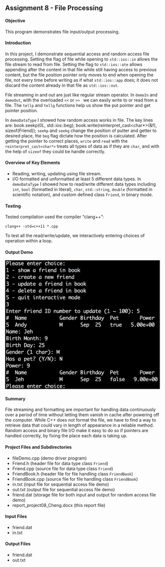 ## Assignment 8 - File Processing

#### Objective
This program demonstrates file input/output processing.

#### Introduction
In this project, I demonstrate sequential access and random access file processing. Setting the flag of file while opening to `std::ios::in` allows the file stream to read from file. Setting the flag to `std::ios::ate` allows appending after the content in that file while still having access to previous content, but the file position pointer only moves to end when opening the file, not every time before writing as if what `std::ios::app` does; it does not discard the content already in that file as `std::ios::out`.

File streaming in and out are just like regular stream operator. In `demoIn` and `demoOut`, with the overloaded `<<` or `>> ` we can easily write to or read from a file. The `tellp` and `tellg` functions help us show the put pointer and get pointer position.

In `demoDataType` I showed how random access works in file. The key lines are:
book.seekp(0L, std::ios::beg);
book.write(reinterpret_cast<char*>(&f), sizeof(Friend));
`seekp` and `seekg` change the position of putter and getter to desired place, the `beg` flag dictate how the position is calculated. After getting the pointer to correct places, `write` and `read` with the `reinterpret_cast<char*>` treats all types of data as if they are `char`, and with the help of `sizeof` they could be handle correctly.

#### Overview of Key Elements
- Reading, writing, updating using file stream.
- I/O formatted and unformatted at least 5 different data types.
  In `demoDataType` I showed how to read/write different data types including `int`, `bool` (formatted in literal), `char`, `std::string`, `double` (formatted in scientific notation), and custom defined class `Friend`, in binary mode.

#### Testing
Tested compilation used the compiler “clang++”:

```
clang++ -std=c++11 *.cpp
```

To test all the read/write/update, we interactively entering choices of operation within a loop.

#### Output Demo
![demo](https://github.com/cygwins/learnCpp11/blob/master/Prog8%20File%20Processing/demo.png?raw=true "demo")

#### Summary
File streaming and formatting are important for handling data continuously over a period of time without letting them vanish in cache after powering off the computer. While C++ does not format the file, we have to find a way to retrieve data that could vary in length of appearance in a reliable method. Random access and binary file I/O make it easy to do so if pointers are handled correctly, by fixing the place each data is taking up.

#### Project Files and Subdirectories
- fileDemo.cpp (demo driver program)
- Friend.h (header file for data type class `Friend`) 
- Friend.cpp (source file for data type class `Friend`)
- FriendBook.h (header file for file handling class `FriendBook`) 
- FriendBook.cpp (source file for file handling class `FriendBook`)
- in.txt (input file for sequential access file demo) 
- out.txt (output file for sequential access file demo)
- friend.dat (storage file for both input and output for random access file demo) 
- report_project08_Cheng.docx (this report file)

#### Input Files
- friend.dat
- in.txt

#### Output Files
- friend.dat
- out.txt
